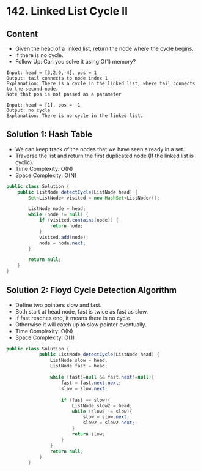 # 142. Linked List Cycle II

## Content

* Given the head of a linked list, return the node where the cycle begins. 
* If there is no cycle.
* Follow Up: Can you solve it using O(1) memory?

```text
Input: head = [3,2,0,-4], pos = 1
Output: tail connects to node index 1
Explanation: There is a cycle in the linked list, where tail connects to the second node.
Note that pos is not passed as a parameter
```

```text
Input: head = [1], pos = -1
Output: no cycle
Explanation: There is no cycle in the linked list.
```



## Solution 1: Hash Table

* We can keep track of the nodes that we have seen already in a set. 
* Traverse the list and return the first duplicated node (If the linked list is cyclic).
* Time Complexity: O(N)
* Space Complexity: O(N)

```java
public class Solution {
    public ListNode detectCycle(ListNode head) {
        Set<ListNode> visited = new HashSet<ListNode>();

        ListNode node = head;
        while (node != null) {
            if (visited.contains(node)) {
                return node;
            }
            visited.add(node);
            node = node.next;
        }

        return null;
    }
}
```



## Solution 2: Floyd Cycle Detection Algorithm

* Define two pointers slow and fast.
* Both start at head node, fast is twice as fast as slow.
* If fast reaches end, it means there is no cycle.
* Otherwise it will catch up to slow pointer eventually.
* Time Complexity: O(N)
* Space Complexity: O(1)

```java
public class Solution {
            public ListNode detectCycle(ListNode head) {
                ListNode slow = head;
                ListNode fast = head;
        
                while (fast!=null && fast.next!=null){
                    fast = fast.next.next;
                    slow = slow.next;
                    
                    if (fast == slow){
                        ListNode slow2 = head; 
                        while (slow2 != slow){
                            slow = slow.next;
                            slow2 = slow2.next;
                        }
                        return slow;
                    }
                }
                return null;
            }
        }
```

